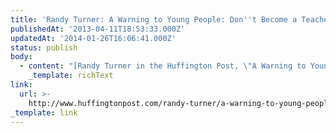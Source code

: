 ```yaml
---
title: 'Randy Turner: A Warning to Young People: Don''t Become a Teacher'
publishedAt: '2013-04-11T18:53:33.000Z'
updatedAt: '2014-01-26T16:06:41.000Z'
status: publish
body:
  - content: "[Randy Turner in the Huffington Post, \"A Warning to Young People: Don't Become a Teacher\"](http://www.huffingtonpost.com/randy-turner/a-warning-to-young-people_b_3033304.html):\n\n<ExtendedQuote>\n  Young teachers from across the United States have told me they no longer have the ability to properly manage classrooms, not because of lack of training, not because of lack of ability, not because of lack of desire, but because of upper administration decisions to reduce statistics on classroom referrals and in-school and out-of-school suspensions. As any classroom teacher can tell you, when the students know there will be no repercussions for their actions, there will be no change in their behavior. When there is no change in their behavior, other students will have a more difficult time learning.\n</ExtendedQuote>\n\nWe really very often make the mistake of not listening to those who are most impacted by our statements and policies. (via\_[edukaition](http://edukaition.tumblr.com/))\n"
    _template: richText
link:
  url: >-
    http://www.huffingtonpost.com/randy-turner/a-warning-to-young-people_b_3033304.html
_template: link
---
```


